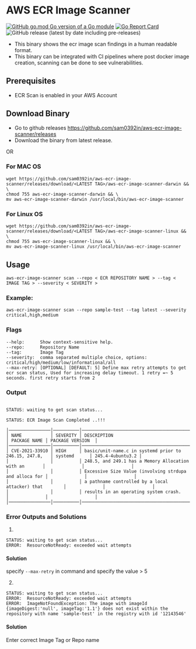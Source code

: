 # AWS ECR Image Scanner
[![GitHub go.mod Go version of a Go module](https://img.shields.io/github/go-mod/go-version/gomods/athens.svg)](https://github.com/gomods/athens) 
[![Go Report Card](https://goreportcard.com/badge/github.com/sam0392in/aws-ecr-image-scanner)](https://goreportcard.com/report/github.com/sam0392in/aws-ecr-image-scanner)
![GitHub release (latest by date including pre-releases)](https://img.shields.io/github/v/release/sam0392in/aws-ecr-image-scanner?include_prereleases)


- This binary shows the ecr image scan findings in a human readable format.
- This binary can be integrated with CI pipelines where post docker image creation, scanning can be done to see vulnerabilities.

## Prerequisites
- ECR Scan is enabled in your AWS Account

## Download Binary 
- Go to github releases https://github.com/sam0392in/aws-ecr-image-scanner/releases
- Download the binary from latest release.

OR

### For MAC OS
```
wget https://github.com/sam0392in/aws-ecr-image-scanner/releases/download/<LATEST TAG>/aws-ecr-image-scanner-darwin && \
chmod 755 aws-ecr-image-scanner-darwin && \
mv aws-ecr-image-scanner-darwin /usr/local/bin/aws-ecr-image-scanner

```

### For Linux OS
```shell
wget https://github.com/sam0392in/aws-ecr-image-scanner/releases/download/<LATEST TAG>/aws-ecr-image-scanner-linux && \
chmod 755 aws-ecr-image-scanner-linux && \
mv aws-ecr-image-scanner-linux /usr/local/bin/aws-ecr-image-scanner
```

## Usage
```shell
aws-ecr-image-scanner scan --repo < ECR REPOSITORY NAME > --tag < IMAGE TAG > --severity < SEVERITY > 
```

### Example:
```
aws-ecr-image-scanner scan --repo sample-test --tag latest --severity critical,high,medium
```

### Flags
```shell
--help:      Show context-sensitive help.
--repo:      Repository Name
--tag:       Image Tag
--severity:  comma separated multiple choice, options: critical/high/medium/low/informational/all
--max-retry: [OPTIONAL] [DEFAULT: 5] Define max retry attempts to get ecr scan status, Used for increasing delay timeout. 1 retry =~ 5 seconds. first retry starts from 2 

```


### Output
```shell

STATUS: waiting to get scan status...

STATUS: ECR Image Scan Completed ..!!!

│────────────────│──────────│────────────────────────────────────────────────────────│──────────────│──────────────────│
│ NAME           │ SEVERITY │ DESCRIPTION                                            │ PACKAGE NAME │ PACKAGE VERSION  │
│────────────────│──────────│────────────────────────────────────────────────────────│──────────────│──────────────────│
│ CVE-2021-33910 │ HIGH     │ basic/unit-name.c in systemd prior to 246.15, 247.8,   │ systemd      │ 245.4-4ubuntu3.2 │
│                │          │ 248.5, and 249.1 has a Memory Allocation with an       │              │                  │
│                │          │ Excessive Size Value (involving strdupa and alloca for │              │                  │
│                │          │ a pathname controlled by a local attacker) that        │              │                  │
│                │          │ results in an operating system crash.                  │              │                  │
│────────────────│──────────│────────────────────────────────────────────────────────│──────────────│──────────────────│
```
### Error Outputs and Solutions
1.
```shell
STATUS: waiting to get scan status...
ERROR:  ResourceNotReady: exceeded wait attempts
```
#### Solution
specify ```--max-retry``` in command and specify the value > 5

2.
```shell
STATUS: waiting to get scan status...
ERROR:  ResourceNotReady: exceeded wait attempts
ERROR:  ImageNotFoundException: The image with imageId {imageDigest:'null', imageTag:'1.1'} does not exist within the repository with name 'sample-test' in the registry with id '12143546'
```

#### Solution
Enter correct Image Tag or Repo name